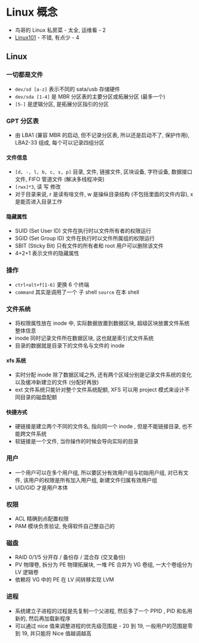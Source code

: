 # Linux 概念

- 鸟哥的 Linux 私房菜 - 太全, 运维看 - 2
- [Linux101](https://101.lug.ustc.edu.cn/) - 不错, 有点少 - 4

## Linux

### 一切都是文件

- `dev/sd [a-z]` 表示不同的 sata/usb 存储硬件
- `dev/sda [1-4]` 是 MBR 分区表的主要分区或拓展分区 (最多一个)
- `[5-]` 是逻辑分区, 是拓展分区指引的分区

### GPT 分区表

- 由 LBA1 (兼容 MBR 的启动, 但不记录分区表, 所以还是启动不了, 保护作用), LBA2-33 组成, 每个可以记录四组分区

#### 文件信息

- `[d, -, l, b, c, s, p]` 目录, 文件, 链接文件, 区块设备, 字符设备, 数据接口文件, FIFO 管道文件 (解决多线程冲突)
- `[rwx]*3`, 读 写 修改
- 对于目录来说, r 是读有啥文件, w 是操纵目录结构 (不包括里面的文件内容), x 是能否进入目录工作

#### 隐藏属性

- SUID (Set User ID) 文件在执行时以文件所有者的权限运行
- SGID (Set Group ID) 文件在执行时以文件所属组的权限运行
- SBIT (Sticky Bit) 只有文件的所有者和 root 用户可以删除该文件
- 4+2+1 表示文件的隐藏属性

### 操作

- `ctrl+alt+f[1-6]` 更换 6 个终端
- `command` 其实是调用了一个 子 shell `source` 在本 shell

### 文件系统

- 将权限属性放在 inode 中, 实际数据放置到数据区块, 超级区块放置文件系统整体信息
- inode 同时记录文件所在数据区块, 这也就是索引式文件系统
- 目录的数据就是目录下的文件名与文件的 inode

#### xfs 系统

- 实时分配 inode 除了数据区域之外, 还有两个区域分别是记录文件系统的变化以及缓冲新建立的文件 (分配好再放)
- ext 文件系统只能针对整个文件系统配额, XFS 可以用 project 模式来设计不同目录的磁盘配额

#### ~~快捷方式~~

- 硬链接是建立两个不同的文件名, 指向同一个 inode , 但是不能链接目录, 也不能跨文件系统
- 软链接是一个文件, 当你操作的时候会导向实际的目录

### 用户

- 一个用户可以在多个用户组, 所以要区分有效用户组与初始用户组, 对已有文件, 该用户的权限是所有加入用户组, 新建文件归属有效用户组
- UID/GID 才是用户本体

### 权限

- ACL 精确到点配置权限
- PAM 模块负责验证, 免得软件自己整自己的

### 磁盘

- RAID 0/1/5 分开存 / 备份存 / 混合存 (交叉备份)
- PV 物理卷, 拆分为 PE 物理拓展块, 一堆 PE 合并为 VG 卷组, 一大个卷组分为 LV 逻辑卷
- 依赖将 VG 中的 PE 在 LV 间转移实现 LVM

### 进程

- 系统建立子进程的过程是先复制一个父进程, 然后多了一个 PPID , PID 和名用新的, 然后再加载新程序
- 可以通过 nice 值来调整进程的优先级范围是 - 20 到 19, 一般用户的范围是零到 19, 并只能将 Nice 值越调越高
